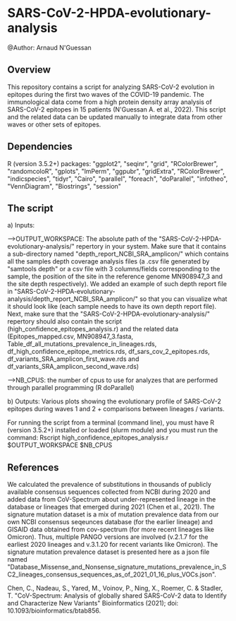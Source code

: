 # SARS-CoV-2-HPDA-evolutionary-analysis
@Author: Arnaud N'Guessan

## Overview
This repository contains a script for analyzing SARS-CoV-2 evolution in epitopes during the first two waves of the COVID-19 pandemic. The immunological data come from a high protein density array analysis of SARS-CoV-2 epitopes in 15 patients (N'Guessan A. et al., 2022). This script and the related data can be updated manually to integrate data from other waves or other sets of epitopes. 

## Dependencies
R (version 3.5.2+) packages: "ggplot2", "seqinr", "grid", "RColorBrewer", "randomcoloR", "gplots", "lmPerm", "ggpubr", "gridExtra", "RColorBrewer", "indicspecies", "tidyr", "Cairo", "parallel", "foreach", "doParallel", "infotheo", "VennDiagram", "Biostrings", "session"

## The script

a) Inputs: 

-->OUTPUT_WORKSPACE: The absolute path of the "SARS-CoV-2-HPDA-evolutionary-analysis/" repertory in your system. Make sure that it contains a sub-directory named "depth_report_NCBI_SRA_amplicon/" which contains all the samples depth coverage analysis files (a .csv file generated by "samtools depth" or a csv file with 3 columns/fields corresponding to the sample, the position of the site in the reference genome MN908947_3 and the site depth respectively). We added an example of such depth report file in "SARS-CoV-2-HPDA-evolutionary-analysis/depth_report_NCBI_SRA_amplicon/" so that you can visualize what it should look like (each sample needs to have its own depth report file). Next, make sure that the "SARS-CoV-2-HPDA-evolutionary-analysis/" repertory should also contain the script (high_confidence_epitopes_analysis.r) and the related data (Epitopes_mapped.csv, MN908947_3.fasta, Table_df_all_mutations_prevalence_in_lineages.rds, df_high_confidence_epitope_metrics.rds, df_sars_cov_2_epitopes.rds, df_variants_SRA_amplicon_first_wave.rds and df_variants_SRA_amplicon_second_wave.rds)

-->NB_CPUS: the number of cpus to use for analyzes that are performed through parallel programming (R doParallel)

b) Outputs: Various plots showing the evolutionary profile of SARS-CoV-2 epitopes during waves 1 and 2 + comparisons between lineages / variants.

For running the script from a terminal (command line), you must have R (version 3.5.2+) installed or loaded (slurm module) and you must run the command:
Rscript high_confidence_epitopes_analysis.r $OUTPUT_WORKSPACE $NB_CPUS

## References
We calculated the prevalence of substitutions in thousands of publicly available consensus sequences collected from NCBI during 2020 and added data from CoV-Spectrum about under-represented lineage in the database or lineages that emerged during 2021 (Chen et al., 2021). The signature mutation dataset is a mix of mutation prevalence data from our own NCBI consensus seqeunces database (for the earlier lineage) and GISAID data obtained from cov-spectrum (for more recent lineages like Omicron). Thus, multiple PANGO versions are involved (v.2.1.7 for the earliest 2020 lineages and v.3.1.20 for recent variants like Omicron). The signature mutation prevalence dataset is presented here as a json file named "Database_Missense_and_Nonsense_signature_mutations_prevalence_in_SC2_lineages_consensus_sequences_as_of_2021_01_16_plus_VOCs.json".

Chen, C., Nadeau, S., Yared, M., Voinov, P., Ning, X., Roemer, C. & Stadler, T. "CoV-Spectrum: Analysis of globally shared SARS-CoV-2 data to Identify and Characterize New Variants" Bioinformatics (2021); doi: 10.1093/bioinformatics/btab856.
